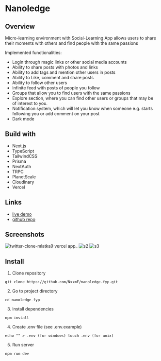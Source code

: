 # Nanoledge

## Overview

Micro-learning environment with Social-Learning App allows users to share their moments with others and find people with the same passions

Implemented functionalities:

- Login through magic links or other social media accounts
- Ability to share posts with photos and links
- Ability to add tags and mention other users in posts
- Ability to Like, comment and share posts
- Ability to follow other users
- Infinite feed with posts of people you follow
- Groups that allow you to find users with the same passions
- Explore section, where you can find other users or groups that may be of interest to you.
- Notification system, which will let you know when someone e.g. starts following you or add comment on your post
- Dark mode

## Build with

- Next.js
- TypeScript
- TailwindCSS
- Prisma
- NextAuth
- TRPC
- PlanetScale
- Cloudinary
- Vercel

## Links

- [live demo](https://nanoledge-fyp.vercel.app/)
- [github repo](https://github.com/NxxmF/nanoledge-fyp)

## Screenshots

![twitter-clone-mlatka9 vercel app_](https://user-images.githubusercontent.com/72691985/195369325-65c7985c-0222-4411-9312-ff12a7a0492f.png)
![s2](https://user-images.githubusercontent.com/72691985/195369341-bd726523-88ff-4869-a677-2ec07b3aae74.png)
![s3](https://user-images.githubusercontent.com/72691985/195369352-04d7f832-329c-4e2c-9f3b-0fdf2a82608e.png)

## Install

1. Clone repository

```
git clone https://github.com/NxxmF/nanoledge-fyp.git
```

2. Go to project directory

```
cd nanoledge-fyp
```

3. Install dependencies

```
npm install
```

4. Create .env file (see .env.example)

```
echo "" > .env (for windows) touch .env (for unix)
```

5. Run server

```
npm run dev
```
